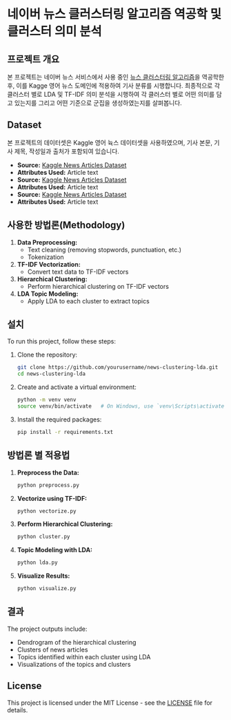# 네이버 뉴스 클러스터링 알고리즘 역공학 및 클러스터 의미 분석


## 프로젝트 개요
본 프로젝트는 네이버 뉴스 서비스에서 사용 중인 [뉴스 클러스터링 알고리즘](https://media.naver.com/algorithm)을 역공학한 후, 이를 Kagge 영어 뉴스 도메인에 적용하여 기사 분류를 시행합니다. 최종적으로 각 클러스터 별로 LDA 및 TF-IDF 의미 분석을 시행하여 각 클러스터 별로 어떤 의미를 담고 있는지를 그리고 어떤 기준으로 군집을 생성하였는지를 살펴봅니다.


## Dataset
본 프로젝트의 데이터셋은 Kaggle 영어 뉵스 데이터셋을 사용하였으며, 기사 본문, 기사 제목, 작성일과 출처가 포함되여 있습니다.

- **Source:** [Kaggle News Articles Dataset](https://www.kaggle.com/snapcrack/all-the-news)
- **Attributes Used:** Article text
- **Source:** [Kaggle News Articles Dataset](https://www.kaggle.com/snapcrack/all-the-news)
- **Attributes Used:** Article text
- **Source:** [Kaggle News Articles Dataset](https://www.kaggle.com/snapcrack/all-the-news)
- **Attributes Used:** Article text


## 사용한 방법론(Methodology)
1. **Data Preprocessing:** 
    - Text cleaning (removing stopwords, punctuation, etc.)
    - Tokenization
2. **TF-IDF Vectorization:** 
    - Convert text data to TF-IDF vectors
3. **Hierarchical Clustering:** 
    - Perform hierarchical clustering on TF-IDF vectors
4. **LDA Topic Modeling:** 
    - Apply LDA to each cluster to extract topics


## 설치
To run this project, follow these steps:

1. Clone the repository:
    ```bash
    git clone https://github.com/yourusername/news-clustering-lda.git
    cd news-clustering-lda
    ```
2. Create and activate a virtual environment:
    ```bash
    python -m venv venv
    source venv/bin/activate   # On Windows, use `venv\Scripts\activate`
    ```
3. Install the required packages:
    ```bash
    pip install -r requirements.txt
    ```


## 방법론 별 적용법
1. **Preprocess the Data:**
    ```bash
    python preprocess.py
    ```
2. **Vectorize using TF-IDF:**
    ```bash
    python vectorize.py
    ```
3. **Perform Hierarchical Clustering:**
    ```bash
    python cluster.py
    ```
4. **Topic Modeling with LDA:**
    ```bash
    python lda.py
    ```
5. **Visualize Results:**
    ```bash
    python visualize.py
    ```


## 결과
The project outputs include:
- Dendrogram of the hierarchical clustering
- Clusters of news articles
- Topics identified within each cluster using LDA
- Visualizations of the topics and clusters


## License
This project is licensed under the MIT License - see the [LICENSE](LICENSE) file for details.
